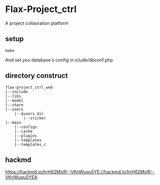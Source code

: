 # Flax-Project_ctrl

A project collaoration platform

## setup
```
make
```
And set you database's config in iclude/dbconf.php

## directory construct
```
flax-project_ctrl_web
|--include
|--libs
|--model
|--share
|--users
    |--$users_dir
        |--sticker
|--main
    |--configs
    |--cache
    |--plugins
    |--templates
    |--templates_c
```

## hackmd
https://hackmd.io/hrH62MxlR--VKnWuqu5YE://hackmd.io/hrH62MxlR--VKnWuqu5YEA
